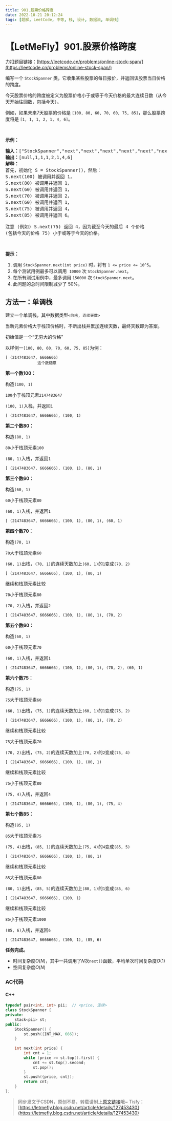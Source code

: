 ```yaml
---
title: 901.股票价格跨度
date: 2022-10-21 20:12:24
tags: [题解, LeetCode, 中等, 栈, 设计, 数据流, 单调栈]
---
```


# 【LetMeFly】901.股票价格跨度

力扣题目链接：[https://leetcode.cn/problems/online-stock-span/](https://leetcode.cn/problems/online-stock-span/)

<p>编写一个 <code>StockSpanner</code> 类，它收集某些股票的每日报价，并返回该股票当日价格的跨度。</p>

<p>今天股票价格的跨度被定义为股票价格小于或等于今天价格的最大连续日数（从今天开始往回数，包括今天）。</p>

<p>例如，如果未来7天股票的价格是 <code>[100, 80, 60, 70, 60, 75, 85]</code>，那么股票跨度将是 <code>[1, 1, 1, 2, 1, 4, 6]</code>。</p>

<p>&nbsp;</p>

<p><strong>示例：</strong></p>

<pre><strong>输入：</strong>[&quot;StockSpanner&quot;,&quot;next&quot;,&quot;next&quot;,&quot;next&quot;,&quot;next&quot;,&quot;next&quot;,&quot;next&quot;,&quot;next&quot;], [[],[100],[80],[60],[70],[60],[75],[85]]
<strong>输出：</strong>[null,1,1,1,2,1,4,6]
<strong>解释：</strong>
首先，初始化 S = StockSpanner()，然后：
S.next(100) 被调用并返回 1，
S.next(80) 被调用并返回 1，
S.next(60) 被调用并返回 1，
S.next(70) 被调用并返回 2，
S.next(60) 被调用并返回 1，
S.next(75) 被调用并返回 4，
S.next(85) 被调用并返回 6。

注意 (例如) S.next(75) 返回 4，因为截至今天的最后 4 个价格
(包括今天的价格 75) 小于或等于今天的价格。
</pre>

<p>&nbsp;</p>

<p><strong>提示：</strong></p>

<ol>
	<li>调用&nbsp;<code>StockSpanner.next(int price)</code>&nbsp;时，将有&nbsp;<code>1 &lt;= price &lt;= 10^5</code>。</li>
	<li>每个测试用例最多可以调用&nbsp; <code>10000</code> 次 <code>StockSpanner.next</code>。</li>
	<li>在所有测试用例中，最多调用&nbsp;<code>150000</code>&nbsp;次&nbsp;<code>StockSpanner.next</code>。</li>
	<li>此问题的总时间限制减少了 50%。</li>
</ol>


    
## 方法一：单调栈

建立一个单调栈，其中数据类型```<价格, 连续天数>```

当新元素价格大于栈顶价格时，不断出栈并累加连续天数，最终天数即为答案。

初始值是一个“无穷大的价格”

以样例一```[100, 80, 60, 70, 60, 75, 85]```为例：

```
[ (2147483647, 6666666)
              这个数随意
```

**第一个数100：**

构造```(100, 1)```

```100```小于栈顶元素```2147483647```

```(100, 1)```入栈，并返回```1```

```
[ (2147483647, 6666666), (100, 1)
```

**第二个数80：**

构造```(80, 1)```

```80```小于栈顶元素```100```

```(80, 1)```入栈，并返回```1```

```
[ (2147483647, 6666666), (100, 1), (80, 1)
```


**第三个数60：**

构造```(60, 1)```

```60```小于栈顶元素```80```

```(60, 1)```入栈，并返回```1```

```
[ (2147483647, 6666666), (100, 1), (80, 1), (60, 1)
```

**第四个数70：**

构造```(70, 1)```

```70```大于栈顶元素```60```

```(60, 1)```出栈，```(70, 1)```的连续天数加上```(60, 1)```的```1```变成```(70, 2)```

```
[ (2147483647, 6666666), (100, 1), (80, 1)
```

继续和栈顶元素比较

```70```小于栈顶元素```80```

```(70, 2)```入栈，并返回```2```

```
[ (2147483647, 6666666), (100, 1), (80, 1), (70, 2)
```

**第五个数60：**

构造```(60, 1)```

```60```小于栈顶元素```70```

```(60, 1)```入栈，并返回```1```

```
[ (2147483647, 6666666), (100, 1), (80, 1), (70, 2), (60, 1)
```

**第六个数75：**

构造```(75, 1)```

```75```大于栈顶元素```60```

```(60, 1)```出栈，```(75, 1)```的连续天数加上```(60, 1)```的```1```变成```(75, 2)```

```
[ (2147483647, 6666666), (100, 1), (80, 1), (70, 2)
```

继续和栈顶元素比较

```75```大于栈顶元素```70```

```(70, 2)```出栈，```(75, 2)```的连续天数加上```(70, 2)```的```2```变成```(75, 4)```

```
[ (2147483647, 6666666), (100, 1), (80, 1)
```

继续和栈顶元素比较

```75```小于栈顶元素```80```

```(75, 4)```入栈，并返回```4```

```
[ (2147483647, 6666666), (100, 1), (80, 1), (75, 4)
```

**第七个数85：**

构造```(85, 1)```

```85```大于栈顶元素```75```

```(75, 4)```出栈，```(85, 1)```的连续天数加上```(75, 4)```的```4```变成```(85, 5)```

```
[ (2147483647, 6666666), (100, 1), (80, 1)
```

继续和栈顶元素比较

```85```大于栈顶元素```80```

```(80, 1)```出栈，```(85, 5)```的连续天数加上```(80, 1)```的```1```变成```(85, 6)```

```
[ (2147483647, 6666666), (100, 1)
```

继续和栈顶元素比较

```85```小于栈顶元素```1000```

```(85, 6)```入栈，并返回```6```

```
[ (2147483647, 6666666), (100, 1), (85, 6)
```

**任务完成。**

+ 时间复杂度$O(N)$，其中一共调用了$N$次```next()```函数，平均单次时间复杂度$O(1)$
+ 空间复杂度$O(N)$

### AC代码

#### C++

```cpp
typedef pair<int, int> pii;  // <price, 连续>
class StockSpanner {
private:
    stack<pii> st;
public:
    StockSpanner() {
        st.push({INT_MAX, 666});
    }
    
    int next(int price) {
        int cnt = 1;
        while (price >= st.top().first) {
            cnt += st.top().second;
            st.pop();
        }
        st.push({price, cnt});
        return cnt;
    }
};
```

> 同步发文于CSDN，原创不易，转载请附上[原文链接](https://blog.tisfy.eu.org/2022/10/21/LeetCode%200901.%E8%82%A1%E7%A5%A8%E4%BB%B7%E6%A0%BC%E8%B7%A8%E5%BA%A6/)哦~
> Tisfy：[https://letmefly.blog.csdn.net/article/details/127453430](https://letmefly.blog.csdn.net/article/details/127453430)
